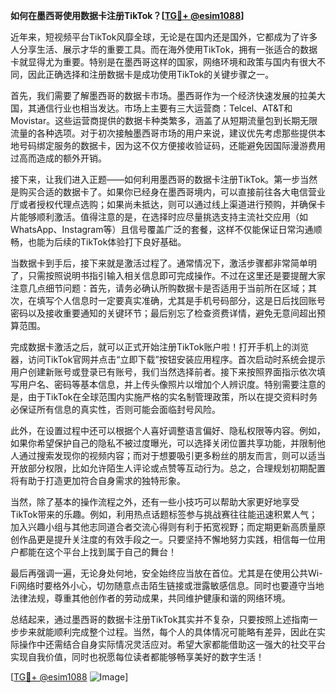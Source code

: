 **如何在墨西哥使用数据卡注册TikTok？[[TG💪+ @esim1088](https://t.me/s/esim1088)]**

近年来，短视频平台TikTok风靡全球，无论是在国内还是国外，它都成为了许多人分享生活、展示才华的重要工具。而在海外使用TikTok，拥有一张适合的数据卡就显得尤为重要。特别是在墨西哥这样的国家，网络环境和政策与国内有很大不同，因此正确选择和注册数据卡是成功使用TikTok的关键步骤之一。

首先，我们需要了解墨西哥的数据卡市场。墨西哥作为一个经济快速发展的拉美大国，其通信行业也相当发达。市场上主要有三大运营商：Telcel、AT&T和Movistar。这些运营商提供的数据卡种类繁多，涵盖了从短期流量包到长期无限流量的各种选项。对于初次接触墨西哥市场的用户来说，建议优先考虑那些提供本地号码绑定服务的数据卡，因为这不仅方便接收验证码，还能避免因国际漫游费用过高而造成的额外开销。

接下来，让我们进入正题——如何利用墨西哥的数据卡注册TikTok。第一步当然是购买合适的数据卡了。如果你已经身在墨西哥境内，可以直接前往各大电信营业厅或者授权代理点选购；如果尚未抵达，则可以通过线上渠道进行预购，并确保卡片能够顺利激活。值得注意的是，在选择时应尽量挑选支持主流社交应用（如WhatsApp、Instagram等）且信号覆盖广泛的套餐，这样不仅能保证日常沟通顺畅，也能为后续的TikTok体验打下良好基础。

当数据卡到手后，接下来就是激活过程了。通常情况下，激活步骤都非常简单明了，只需按照说明书指引输入相关信息即可完成操作。不过在这里还是要提醒大家注意几点细节问题：首先，请务必确认所购数据卡是否适用于当前所在区域；其次，在填写个人信息时一定要真实准确，尤其是手机号码部分，这是日后找回账号密码以及接收重要通知的关键环节；最后别忘了检查资费详情，避免无意间超出预算范围。

完成数据卡激活之后，就可以正式开始注册TikTok账户啦！打开手机上的浏览器，访问TikTok官网并点击“立即下载”按钮安装应用程序。首次启动时系统会提示用户创建新账号或登录已有账号，我们当然选择前者。接下来按照界面指示依次填写用户名、密码等基本信息，并上传头像照片以增加个人辨识度。特别需要注意的是，由于TikTok在全球范围内实施严格的实名制管理政策，所以在提交资料时务必保证所有信息的真实性，否则可能会面临封号风险。

此外，在设置过程中还可以根据个人喜好调整语言偏好、隐私权限等内容。例如，如果你希望保护自己的隐私不被过度曝光，可以选择关闭位置共享功能，并限制他人通过搜索发现你的视频内容；而对于想要吸引更多粉丝的朋友而言，则可以适当开放部分权限，比如允许陌生人评论或点赞等互动行为。总之，合理规划初期配置将有助于打造更加符合自身需求的独特形象。

当然，除了基本的操作流程之外，还有一些小技巧可以帮助大家更好地享受TikTok带来的乐趣。例如，利用热点话题标签参与挑战赛往往能迅速积累人气；加入兴趣小组与其他志同道合者交流心得则有利于拓宽视野；而定期更新高质量原创作品更是提升关注度的有效手段之一。只要坚持不懈地努力实践，相信每一位用户都能在这个平台上找到属于自己的舞台！

最后再强调一遍，无论身处何地，安全始终应当放在首位。尤其是在使用公共Wi-Fi网络时要格外小心，切勿随意点击陌生链接或泄露敏感信息。同时也要遵守当地法律法规，尊重其他创作者的劳动成果，共同维护健康和谐的网络环境。

总结起来，通过墨西哥的数据卡注册TikTok其实并不复杂，只要按照上述指南一步步来就能顺利完成整个过程。当然，每个人的具体情况可能略有差异，因此在实际操作中还需结合自身实际情况灵活应对。希望大家都能借助这一强大的社交平台实现自我价值，同时也祝愿每位读者都能够畅享美好的数字生活！

[[TG💪+ @esim1088](https://t.me/s/esim1088) ![Image](https://i.postimg.cc/4NQfJmqS/Snipaste-2025-05-13-00-14-12.png)]